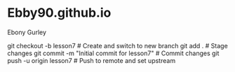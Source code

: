 # Ebby90.github.io
Ebony Gurley

git checkout -b lesson7  # Create and switch to new branch
git add .                # Stage changes
git commit -m "Initial commit for lesson7"  # Commit changes
git push -u origin lesson7  # Push to remote and set upstream
